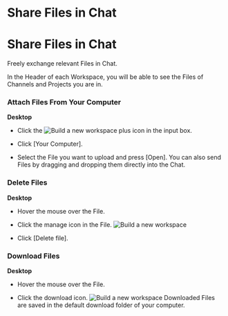 # Share Files in Chat

Share Files in Chat
===================

 Freely exchange relevant Files in Chat.

 In the Header of each Workspace, you will be able to see the Files of Channels and Projects you are in.

   
 ### Attach Files From Your Computer



**Desktop** 

* Click the ![Build a new workspace](https://files.swit.io/help_image/GS_04_Create_icon.png) plus icon in the input box.


* Click [Your Computer].


* Select the File you want to upload and press [Open].
  You can also send Files by dragging and dropping them directly into the Chat.

   
 ### Delete Files



**Desktop** 

* Hover the mouse over the File.


* Click the manage icon in the File. ![Build a new workspace](https://files.swit.io/help_image/FB_CH5_File1.png) 


* Click [Delete file].
    
 ### Download Files



**Desktop** 

* Hover the mouse over the File.


* Click the download icon. ![Build a new workspace](https://files.swit.io/help_image/FB_CH5_File2.png) 
  Downloaded Files are saved in the default download folder of your computer.

 